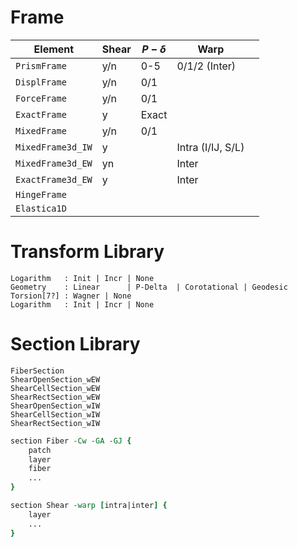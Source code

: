 
# Frame

| Element           | Shear | $P-\delta$ | Warp |  |
|-------------------|-------|------------|------|--|
| `PrismFrame`      | y/n   |   0-5      | 0/1/2 (Inter)
| `DisplFrame`      | y/n   |   0/1
| `ForceFrame`      | y/n   |   0/1
| `ExactFrame`      |   y   | Exact
| `MixedFrame`      | y/n   |   0/1
| `MixedFrame3d_IW` |  y    |            | Intra (I/IJ, S/L)
| `MixedFrame3d_EW` | yn    |            | Inter
| `ExactFrame3d_EW` |  y    |            | Inter 
| `HingeFrame`      |       |
| `Elastica1D`      |



# Transform Library

```
Logarithm   : Init | Incr | None
Geometry    : Linear      | P-Delta  | Corotational | Geodesic
Torsion[7?] : Wagner | None
Logarithm   : Init | Incr | None
```

# Section Library

```
FiberSection
ShearOpenSection_wEW
ShearCellSection_wEW
ShearRectSection_wEW
ShearOpenSection_wIW
ShearCellSection_wIW
ShearRectSection_wIW
```


```tcl
section Fiber -Cw -GA -GJ {
    patch
    layer
    fiber
    ...
}

section Shear -warp [intra|inter] {
    layer 
    ...
}
```
